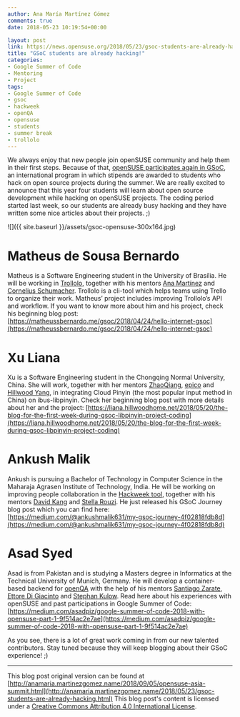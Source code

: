 ```yaml
---
author: Ana María Martínez Gómez
comments: true
date: 2018-05-23 10:19:54+00:00

layout: post
link: https://news.opensuse.org/2018/05/23/gsoc-students-are-already-hacking/
title: "GSoC students are already hacking!"
categories:
- Google Summer of Code
- Mentoring
- Project
tags:
- Google Summer of Code
- gsoc
- hackweek
- openQA
- opensuse
- students
- summer break
- trollolo
---
```

We always enjoy that new people join openSUSE community and help them in their first steps. Because of that, [openSUSE participates again in GSoC](https://news.opensuse.org/2018/02/19/gsoc-ana), an international program in which stipends are awarded to students who hack on open source projects during the summer. We are really excited to announce that this year four students will learn about open source development while hacking on openSUSE projects. The coding period started last week, so our students are already busy hacking and they have written some nice articles about their projects. ;)

![]({{ site.baseurl }}/assets/gsoc-opensuse-300x164.jpg)



<!-- more -->


# Matheus de Sousa Bernardo


Matheus is a Software Engineering student in the University of Brasília. He will be working in [Trollolo](https://github.com/openSUSE/trollolo), together with his mentors [Ana Martínez](http://anamaria.martinezgomez.name) and [Cornelius Schumacher](http://blog.cornelius-schumacher.de). Trollolo is a cli-tool which helps teams using Trello to organize their work. Matheus’ project includes improving Trollolo’s API and workflow. If you want to know more about him and his project, check his beginning blog post: [https://matheussbernardo.me/gsoc/2018/04/24/hello-internet-gsoc](https://matheussbernardo.me/gsoc/2018/04/24/hello-internet-gsoc)




# Xu Liana


Xu is a Software Engineering student in the Chongqing Normal University, China. She will work, together with her mentors [ZhaoQiang](https://github.com/qiangzhao), [epico](https://github.com/epico) and [Hillwood Yang](https://github.com/hillwoodroc), in integrating Cloud Pinyin (the most popular input method in China) on ibus-libpinyin. Check her beginning blog post with more details about her and the project: [https://liana.hillwoodhome.net/2018/05/20/the-blog-for-the-first-week-during-gsoc-libpinyin-project-coding](https://liana.hillwoodhome.net/2018/05/20/the-blog-for-the-first-week-during-gsoc-libpinyin-project-coding)




# Ankush Malik


Ankush is pursuing a Bachelor of Technology in Computer Science in the Maharaja Agrasen Institute of Technology, India. He will be working on improving people collaboration in the [Hackweek tool](https://github.com/SUSE/Hackweek), together with his mentors [David Kang](http://github.com/davidkang) and [Stella Rouzi](http://github.com/differentreality). He just released his GSoC Journey blog post which you can find here: [https://medium.com/@ankushmalik631/my-gsoc-journey-4f02818fdb8d](https://medium.com/@ankushmalik631/my-gsoc-journey-4f02818fdb8d)




# Asad Syed


Asad is from Pakistan and is studying a Masters degree in Informatics at the Technical University of Munich, Germany. He will develop a container-based backend for [openQA](https://github.com/os-autoinst) with the help of his mentors [Santiago Zarate](https://github.com/foursixnine), [Ettore Di Giacinto](https://github.com/mudler) and [Stephan Kulow](https://github.com/coolo). Read here about his experiences with openSUSE and past participations in Google Summer of Code: [https://medium.com/asadpiz/google-summer-of-code-2018-with-opensuse-part-1-9f514ac2e7ae](https://medium.com/asadpiz/google-summer-of-code-2018-with-opensuse-part-1-9f514ac2e7ae)



As you see, there is a lot of great work coming in from our new talented contributors. Stay tuned because they will keep blogging about their GSoC experience! ;)





* * *



This blog post original version can be found at [http://anamaria.martinezgomez.name/2018/09/05/opensuse-asia-summit.html](http://anamaria.martinezgomez.name/2018/05/23/gsoc-students-are-already-hacking.html) This blog post's content is licensed under a [Creative Commons Attribution 4.0 International License](http://creativecommons.org/licenses/by/4.0/). 		
